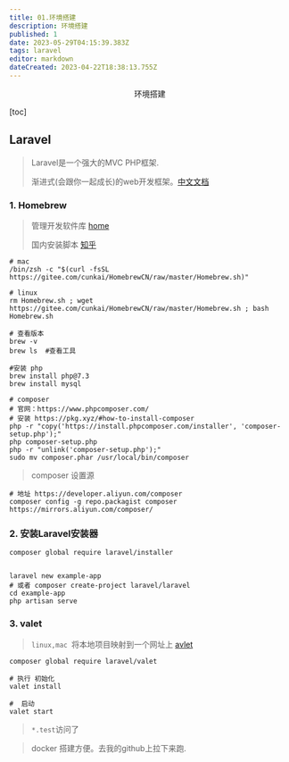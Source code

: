 ```yaml
---
title: 01.环境搭建
description: 环境搭建
published: 1
date: 2023-05-29T04:15:39.383Z
tags: laravel
editor: markdown
dateCreated: 2023-04-22T18:38:13.755Z
---
```


<center>环境搭建</center>





[toc]





## Laravel

> Laravel是一个强大的MVC PHP框架.  
>
> 渐进式(会跟你一起成长)的web开发框架。[中文文档](https://learnku.com/docs/laravel)



### 1. Homebrew

> 管理开发软件库 [home](https://brew.sh/index_zh-cn)
>
> 国内安装脚本 [知乎](https://zhuanlan.zhihu.com/p/111014448)

```shell
# mac
/bin/zsh -c "$(curl -fsSL https://gitee.com/cunkai/HomebrewCN/raw/master/Homebrew.sh)"

# linux
rm Homebrew.sh ; wget https://gitee.com/cunkai/HomebrewCN/raw/master/Homebrew.sh ; bash Homebrew.sh

# 查看版本
brew -v 
brew ls  #查看工具

#安装 php 
brew install php@7.3
brew install mysql

# composer  
# 官网：https://www.phpcomposer.com/
# 安装 https://pkg.xyz/#how-to-install-composer
php -r "copy('https://install.phpcomposer.com/installer', 'composer-setup.php');"
php composer-setup.php
php -r "unlink('composer-setup.php');"
sudo mv composer.phar /usr/local/bin/composer
```

> composer 设置源

```shell
# 地址 https://developer.aliyun.com/composer
composer config -g repo.packagist composer https://mirrors.aliyun.com/composer/
```



### 2. 安装Laravel安装器

```shell
composer global require laravel/installer


laravel new example-app 
# 或者 composer create-project laravel/laravel
cd example-app
php artisan serve
```





### 3. valet

> `linux,mac `将本地项目映射到一个网址上 [avlet](https://learnku.com/docs/laravel/9.x/valet/12276)

```shell
composer global require laravel/valet

# 执行 初始化
valet install

#  启动
valet start
```

> `*.test`访问了


> docker 搭建方便。去我的github上拉下来跑.